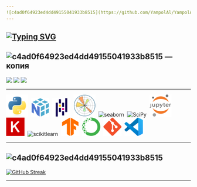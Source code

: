 ```yaml
---
![c4ad0f64923ed4dd49155041933b8515](https://github.com/YampolAl/YampolAl/assets/156104310/cb9408bb-da39-45b5-a378-fc3711249e0a)
---
```

[![Typing SVG](https://readme-typing-svg.herokuapp.com?color=%2336BCF7&lines=DATA+SCIENTIST)](https://git.io/typing-svg)
---
![c4ad0f64923ed4dd49155041933b8515 — копия](https://github.com/YampolAl/YampolAl/assets/156104310/3f24cef4-03b1-453f-a3f3-c8d5a907a33a)
---

[![](https://img.shields.io/badge/Telegram-%230077B5.svg?&style=for-the-badge&logo=Telegram&logoColor=white)](https://t.me/YampolAl)
[![](https://img.shields.io/static/v1?style=for-the-badge&message=gmail&color=blue&logo=Google+Chrome&logoColor=FFFFFF&label=)](mailto:yampolal.work@gmail.com)
![](https://komarev.com/ghpvc/?username=YampolAl&style=for-the-badge)

---

<div>
  <img src="https://github.com/devicons/devicon/blob/master/icons/python/python-original.svg" title="Python" alt="Python" width="60" height="60"/>&nbsp;
  <img src="https://github.com/devicons/devicon/blob/master/icons/numpy/numpy-original.svg" title="NumPy" alt="NumPy" width="50" height="50"/>&nbsp;
  <img src="https://github.com/devicons/devicon/blob/master/icons/pandas/pandas-original.svg" title="pandas" alt="pandas" width="50" height="50"/>&nbsp;
  <img src="https://github.com/devicons/devicon/blob/master/icons/matplotlib/matplotlib-original.svg" title="matplotlib" alt="matplotlib" width="60" height="60"/>&nbsp;
  <img src="https://user-images.githubusercontent.com/315810/92161415-9e357100-edfe-11ea-917d-f9e33fd60741.png" title="seaborn" alt="seaborn" width="60" height="60"/>&nbsp;
  <img src="https://numfocus.org/wp-content/uploads/2017/11/scipy_logo300x300.png" title="SciPy" alt="SciPy" width="60" height="60"/>&nbsp;
  <img src="https://github.com/devicons/devicon/blob/master/icons/jupyter/jupyter-original-wordmark.svg" title="jupyter" alt="jupyter" width="60" height="60"/>&nbsp;
  <img src="https://github.com/devicons/devicon/blob/master/icons/keras/keras-original.svg"  title="Keras" alt="Keras" width="50" height="50"/>&nbsp;
<!--   <img src="https://github.com/devicons/devicon/blob/master/icons/plotly/plotly-original.svg"  title="PlotLy" alt="PlotLy" width="50" height="50"/>&nbsp; -->
  <img src="https://vmarkovtsev.github.io/pydata-2018-mallorca/pictures/sklearn_logo.svg" title="scikitlearn" alt="scikitlearn" width="90" height="90"/>&nbsp;
  <img src="https://github.com/devicons/devicon/blob/master/icons/tensorflow/tensorflow-original.svg" title="TensorFlow" alt="TensorFlow" width="50" height="50"/>&nbsp;
  <img src="https://github.com/devicons/devicon/blob/master/icons/anaconda/anaconda-original.svg" title="Аnaconda" alt="Аnaconda" width="50" height="50"/>&nbsp;
  <img src="https://github.com/devicons/devicon/blob/master/icons/git/git-original.svg" title="git" alt="git" width="50" height="50"/>&nbsp;
  <img src="https://github.com/devicons/devicon/blob/master/icons/vscode/vscode-original.svg" title="vscode" alt="vscode" width="50" height="50"/>&nbsp;
</div>
  
---
![c4ad0f64923ed4dd49155041933b8515](https://github.com/YampolAl/YampolAl/assets/156104310/cb9408bb-da39-45b5-a378-fc3711249e0a)
---

[![GitHub Streak](https://github-readme-streak-stats.herokuapp.com?user=YampolAl&theme=windows-dark&date_format=j%2Fn%5B%2FY%5D&card_width=950)](https://git.io/streak-stats)

---

